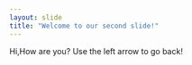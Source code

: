 ```yaml
---
layout: slide
title: "Welcome to our second slide!"
---
```

Hi,How are you?
Use the left arrow to go back!
